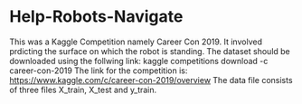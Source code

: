 # Help-Robots-Navigate
This was a Kaggle Competition namely Career Con 2019. It involved prdicting the surface on which the robot is standing.
The dataset should be downloaded using the follwing link: kaggle competitions download -c career-con-2019
The link for the competition is: https://www.kaggle.com/c/career-con-2019/overview
The data file consists of three files X_train, X_test and y_train.

